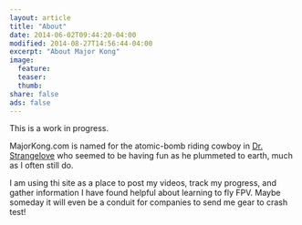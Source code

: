 ```yaml
---
layout: article
title: "About"
date: 2014-06-02T09:44:20-04:00
modified: 2014-08-27T14:56:44-04:00
excerpt: "About Major Kong"
image:
  feature:
  teaser:
  thumb:
share: false
ads: false
---
```


This is a work in progress.

MajorKong.com is named for the atomic-bomb riding cowboy in [Dr. Strangelove](http://www.imdb.com/title/tt0057012/) who seemed to be having fun as he plummeted to earth, much as I often still do.

I am using thi site as a place to post my videos, track my progress, and gather information I have found helpful about learning to fly FPV.  Maybe someday it will even be a conduit for companies to send me gear to crash test!